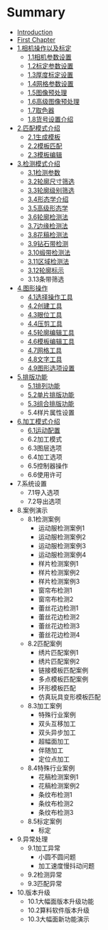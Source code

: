 # Summary

* [Introduction](README.md)
* [First Chapter](chapter1.md)
* [1.相机操作以及标定](1xiang-ji-cao-zuo-yi-ji-biao-ding.md)
  * [1.1相机参数设置](1xiang-ji-cao-zuo-yi-ji-biao-ding/11xiang-ji-can-shu-she-zhi.md)
  * [1.2标定参数设置](1xiang-ji-cao-zuo-yi-ji-biao-ding/12biao-ding-can-shu-she-zhi.md)
  * [1.3厚度标定设置](1xiang-ji-cao-zuo-yi-ji-biao-ding/13hou-du-biao-ding-she-zhi.md)
  * [1.4网格参数设置](1xiang-ji-cao-zuo-yi-ji-biao-ding/14wang-ge-can-shu-she-zhi.md)
  * [1.5图像预处理](1xiang-ji-cao-zuo-yi-ji-biao-ding/15tu-xiang-yu-chu-li.md)
  * [1.6高级图像预处理](1xiang-ji-cao-zuo-yi-ji-biao-ding/16gao-ji-tu-xiang-yu-chu-li.md)
  * [1.7取色器](1xiang-ji-cao-zuo-yi-ji-biao-ding/17qu-se-qi.md)
  * [1.8货号设置介绍](1xiang-ji-cao-zuo-yi-ji-biao-ding/18huo-hao-she-zhi-jie-shao.md)
* [2.匹配模式介绍](2huo-hao-she-zhi-jie-shao.md)
  * [2.1生成模板](2huo-hao-she-zhi-jie-shao/21sheng-cheng-mo-ban.md)
  * [2.2模板匹配](2huo-hao-she-zhi-jie-shao/22mo-ban-pi-pei.md)
  * [2.3模板编辑](2huo-hao-she-zhi-jie-shao/23mo-ban-bian-ji.md)
* [3.检测模式介绍](4jian-ce-mo-shi-jie-shao.md)
  * [3.1检测参数](4jian-ce-mo-shi-jie-shao/31jian-ce-can-shu.md)
  * [3.2轮廓尺寸筛选](4jian-ce-mo-shi-jie-shao/32lun-kuo-chi-cun-shai-xuan.md)
  * [3.3轮廓级别筛选](4jian-ce-mo-shi-jie-shao/33lun-kuo-ji-bie-shai-xuan.md)
  * [3.4形态学介绍](4jian-ce-mo-shi-jie-shao/34xing-tai-xue-jie-shao.md)
  * [3.5高级形态学](4jian-ce-mo-shi-jie-shao/35gao-ji-xing-tai-xue.md)
  * [3.6轮廓检测法](4jian-ce-mo-shi-jie-shao/36lun-kuo-jian-ce-fa.md)
  * [3.7边缘检测法](4jian-ce-mo-shi-jie-shao/37bian-yuan-jian-ce-fa.md)
  * [3.8花稿检测法](4jian-ce-mo-shi-jie-shao/38hua-gao-jian-ce-fa.md)
  * [3.9钻石带检测](4jian-ce-mo-shi-jie-shao/39zuan-shi-dai-jian-ce.md)
  * [3.10缎带检测法](4jian-ce-mo-shi-jie-shao/310duan-dai-jian-ce-fa.md)
  * [3.11区域检测法](4jian-ce-mo-shi-jie-shao/311qu-yu-jian-ce-fa.md)
  * [3.12轮廓标示](4jian-ce-mo-shi-jie-shao/312lun-kuo-biao-shi.md)
  * 3.13条带筛选
* [4.图形操作](5tu-xing-cao-zuo.md)
  * [4.1选择操作工具](5tu-xing-cao-zuo/41xuan-ze-cao-zuo-gong-ju.md)
  * [4.2创建工具](5tu-xing-cao-zuo/42chuang-jian-gong-ju.md)
  * [4.3眼位工具](5tu-xing-cao-zuo/43yan-wei-gong-ju.md)
  * [4.4压剪工具](5tu-xing-cao-zuo/44ya-jian-gong-ju.md)
  * [4.5轮廓编辑工具](5tu-xing-cao-zuo/45lun-kuo-bian-ji-gong-ju.md)
  * [4.6模板编辑工具](5tu-xing-cao-zuo/46mo-ban-bian-ji-gong-ju.md)
  * [4.7网格工具](5tu-xing-cao-zuo/47wang-ge-gong-ju.md)
  * [4.8文字工具](5tu-xing-cao-zuo/48wen-zi-gong-ju.md)
  * [4.9图形选项设置](5tu-xing-cao-zuo/49tu-xing-xuan-xiang-she-zhi.md)
* [5.排版功能](6pai-ban-gong-neng.md)
  * [5.1排列功能](6pai-ban-gong-neng/51pai-lie-gong-neng.md)
  * [5.2单片排版功能](6pai-ban-gong-neng/52dan-pian-pai-lie-gong-neng.md)
  * [5.3组合排版功能](6pai-ban-gong-neng/53zu-he-pai-ban-gong-neng.md)
  * 5.4样片属性设置
* [6.加工模式介绍](7jia-gong-mo-shi-jie-shao.md)
  * [6.1运动配置](7jia-gong-mo-shi-jie-shao/61yun-dong-pei-zhi.md)
  * 6.2加工模式
  * 6.3图层选项
  * 6.4加工选项
  * 6.5控制器操作
  * 6.6使用许可
* 7.系统设置
  * 7.1导入选项
  * 7.2导出选项
* 8.案例演示
  * 8.1检测案例
    * 运动服检测案例1
    * 运动服检测案例2
    * 运动服检测案例3
    * 运动服检测案例4
    * 样片检测案例1
    * 样片检测案例2
    * 样片检测案例3
    * 窗帘布检测1
    * 窗帘布检测2
    * 蕾丝花边检测1
    * 蕾丝花边检测2
    * 蕾丝花边检测3
    * 蕾丝花边检测4
  * 8.2匹配案例
    * 绣片匹配案例1
    * 绣片匹配案例2
    * 链接模板匹配案例
    * 多点模板匹配案例
    * 环形模板匹配
    * 仿真玩具变形模板匹配
  * 8.3加工案例
    * 特殊行业案例
    * 双头互移加工
    * 双头异步加工
    * 超幅面加工
    * 伴随加工
    * 定位点加工
  * 8.4特殊行业案例
    * 花稿检测案例1
    * 花稿检测案例2
    * 条纹布检测1
    * 条纹布检测2
    * 条纹布检测3
  * 8.5标定案例
    * 标定
* 9.异常处理
  * 9.1加工异常
    * 小圆不圆问题
    * 加工速度慢抖动问题
  * 9.2检测异常
  * 9.3匹配异常
* 10.版本升级
  * 10.1大幅面版本升级功能
  * 10.2算料软件版本升级
  * 10.3大幅面新功能演示

